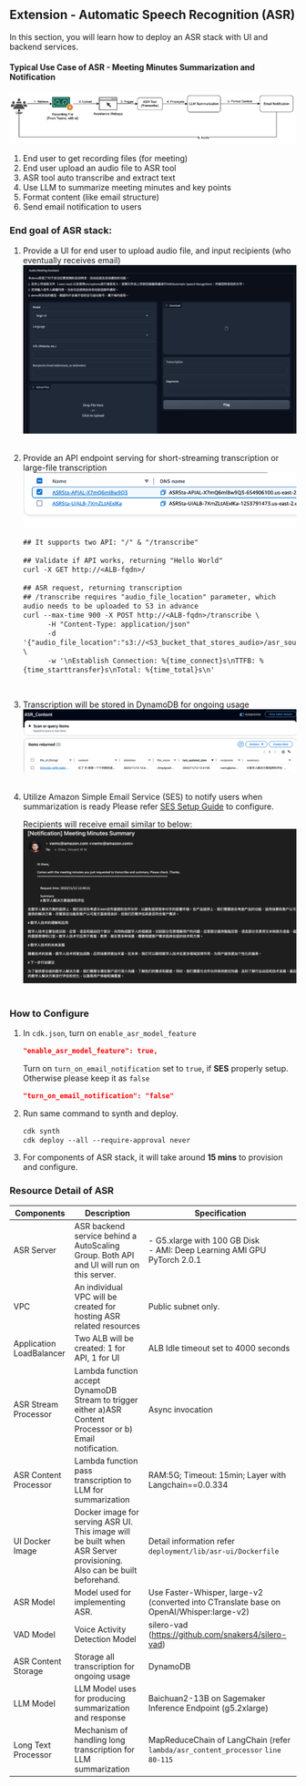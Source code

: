 ## Extension - Automatic Speech Recognition (ASR)

In this section, you will learn how to deploy an ASR stack with UI and backend services.

#### Typical Use Case of ASR - Meeting Minutes Summarization and Notification

![Flow Overview](./static_screenshots/00_Flow_Overview.png)

1. End user to get recording files (for meeting)
2. End user upload an audio file to ASR tool
3. ASR tool auto transcribe and extract text
4. Use LLM to summarize meeting minutes and key points
5. Format content (like email structure)
6. Send email notification to users

### End goal of ASR stack:

1. Provide a UI for end user to upload audio file, and input recipients (who eventually receives email) <br/>
   ![ASR UI](./static_screenshots/01_ASR-UI.png) <br/><br/>
2. Provide an API endpoint serving for short-streaming transcription or large-file transcription <br/>
   ![ASR API](./static_screenshots/02_ASR_API.png)

   ```shell
   ## It supports two API: "/" & "/transcribe"
   
   ## Validate if API works, returning "Hello World"
   curl -X GET http://<ALB-fqdn>/
   
   ## ASR request, returning transcription
   ## /transcribe requires "audio_file_location" parameter, which audio needs to be uploaded to S3 in advance
   curl --max-time 900 -X POST http://<ALB-fqdn>/transcribe \
         -H "Content-Type: application/json" 
         -d '{"audio_file_location":"s3://<S3_bucket_that_stores_audio>/asr_source/14s_quick_voice.mp3"}' \
         -w '\nEstablish Connection: %{time_connect}s\nTTFB: %{time_starttransfer}s\nTotal: %{time_total}s\n'
   ```
   <br/>

3. Transcription will be stored in DynamoDB for ongoing usage <br/>
   ![ASR Transcription Storage](./static_screenshots/03_ASR_transcription_storage.png) <br/><br/>

4. Utilize Amazon Simple Email Service (SES) to notify users when summarization is ready
   Please refer [SES Setup Guide](https://docs.aws.amazon.com/ses/latest/dg/setting-up.html) to configure. <br/>

   Recipients will receive email similar to below: <br/>
   ![Email Notification](./static_screenshots/04_Email_notification.png) <br/><br/>

### How to Configure

1. In `cdk.json`, turn on `enable_asr_model_feature`
   ```json
   "enable_asr_model_feature": true,
   ```
   Turn on `turn_on_email_notification` set to `true`, if __SES__ properly setup. Otherwise please keep it as `false`
   ```json
   "turn_on_email_notification": "false"
   ```
2. Run same command to synth and deploy.
   ```shell
   cdk synth
   cdk deploy --all --require-approval never
   ```
3. For components of ASR stack, it will take around __15 mins__ to provision and configure.

### Resource Detail of ASR

| Components               | Description                                                                                                           | Specification                                                                            |
|--------------------------|-----------------------------------------------------------------------------------------------------------------------|------------------------------------------------------------------------------------------|
| ASR Server               | ASR backend service behind a AutoScaling Group. Both API and UI will run on this server.                              | - G5.xlarge with 100 GB Disk<br/>- AMI: Deep Learning AMI GPU PyTorch 2.0.1              |
| VPC                      | An individual VPC will be created for hosting ASR related resources                                                   | Public subnet only.                                                                      |
| Application LoadBalancer | Two ALB will be created: 1 for API, 1 for UI                                                                          | ALB Idle timeout set to 4000 seconds                                                     |
| ASR Stream Processor     | Lambda function accept DynamoDB Stream to trigger either a)ASR Content Processor or b) Email notification.            | Async invocation                                                                         |
| ASR Content Processor    | Lambda function pass transcription to LLM for summarization                                                           | RAM:5G; Timeout: 15min; Layer with Langchain==0.0.334                                    |
| UI Docker Image          | Docker image for serving ASR UI. This image will be built when ASR Server provisioning. Also can be built beforehand. | Detail information refer `deployment/lib/asr-ui/Dockerfile`                              |
| ASR Model                | Model used for implementing ASR.                                                                                      | Use Faster-Whisper, large-v2 (converted into CTranslate base on OpenAI/Whisper:large-v2) |
| VAD Model                | Voice Activity Detection Model                                                                                        | silero-vad (https://github.com/snakers4/silero-vad)                                      |
| ASR Content Storage      | Storage all transcription for ongoing usage                                                                           | DynamoDB                                                                                 |
| LLM Model                | LLM Model uses for producing summarization and response                                                               | Baichuan2-13B on Sagemaker Inference Endpoint (g5.2xlarge)                               |
| Long Text Processor      | Mechanism of handling long transcription for LLM summarization                                                        | MapReduceChain of LangChain (refer `lambda/asr_content_processor` `line 80-115`          |